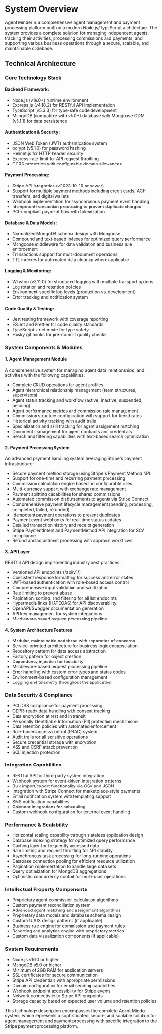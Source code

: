 # System Overview

Agent Minder is a comprehensive agent management and payment processing platform built on a modern Node.js/TypeScript architecture. The system provides a complete solution for managing independent agents, tracking their activities, processing commissions and payments, and supporting various business operations through a secure, scalable, and maintainable codebase.

## Technical Architecture

### Core Technology Stack

#### Backend Framework:
- Node.js (v16.0+) runtime environment
- Express.js (v4.18.2) for RESTful API implementation
- TypeScript (v5.3.3) for type-safe code development
- MongoDB (compatible with v5.0+) database with Mongoose ODM (v8.1.1) for data persistence

#### Authentication & Security:
- JSON Web Token (JWT) authentication system
- bcrypt (v5.1.0) for password hashing
- Helmet.js for HTTP header security
- Express-rate-limit for API request throttling
- CORS protection with configurable domain allowances

#### Payment Processing:
- Stripe API integration (v2023-10-16 or newer)
- Support for multiple payment methods including credit cards, ACH transfers, and digital wallets
- Webhook implementation for asynchronous payment event handling
- Idempotent transaction processing to prevent duplicate charges
- PCI-compliant payment flow with tokenization

#### Database & Data Models:
- Normalized MongoDB schema design with Mongoose
- Compound and text-based indexes for optimized query performance
- Mongoose middleware for data validation and business rule enforcement
- Transactions support for multi-document operations
- TTL indexes for automated data cleanup where applicable

#### Logging & Monitoring:
- Winston (v3.11.0) for structured logging with multiple transport options
- Log rotation and retention policies
- Environment-specific log levels (production vs. development)
- Error tracking and notification system

#### Code Quality & Testing:
- Jest testing framework with coverage reporting
- ESLint and Prettier for code quality standards
- TypeScript strict mode for type safety
- Husky git hooks for pre-commit quality checks

### System Components & Modules

#### 1. Agent Management Module
A comprehensive system for managing agent data, relationships, and activities with the following capabilities:
- Complete CRUD operations for agent profiles
- Agent hierarchical relationship management (team structures, supervisors)
- Agent status tracking and workflow (active, inactive, suspended, pending)
- Agent performance metrics and commission rate management
- Commission structure configuration with support for tiered rates
- Historical activity tracking with audit trails
- Specialization and skill tracking for agent assignment matching
- Document management for agent contracts and credentials
- Search and filtering capabilities with text-based search optimization

#### 2. Payment Processing System
An advanced payment handling system leveraging Stripe's payment infrastructure:
- Secure payment method storage using Stripe's Payment Method API
- Support for one-time and recurring payment processing
- Commission calculation engine based on configurable rules
- Multi-currency support with exchange rate management
- Payment splitting capabilities for shared commissions
- Automated commission disbursements to agents via Stripe Connect
- Comprehensive payment lifecycle management (pending, processing, completed, failed, refunded)
- Idempotent payment operations to prevent duplicates
- Payment event webhooks for real-time status updates
- Detailed transaction history and receipt generation
- Stripe PaymentIntent and PaymentMethod API integration for SCA compliance
- Refund and adjustment processing with approval workflows

#### 3. API Layer
RESTful API design implementing industry best practices:
- Versioned API endpoints (/api/v1/)
- Consistent response formatting for success and error states
- JWT-based authentication with role-based access control
- Comprehensive input validation and sanitization
- Rate limiting to prevent abuse
- Pagination, sorting, and filtering for all list endpoints
- Hypermedia links (HATEOAS) for API discoverability
- OpenAPI/Swagger documentation generation
- API key management for system integrations
- Middleware-based request processing pipeline

#### 4. System Architecture Features
- Modular, maintainable codebase with separation of concerns
- Service-oriented architecture for business logic encapsulation
- Repository pattern for data access abstraction
- Factory pattern for object creation
- Dependency injection for testability
- Middleware-based request processing pipeline
- Error handling with custom error types and status codes
- Environment-based configuration management
- Logging and telemetry throughout the application

### Data Security & Compliance
- PCI DSS compliance for payment processing
- GDPR-ready data handling with consent tracking
- Data encryption at rest and in transit
- Personally Identifiable Information (PII) protection mechanisms
- Data retention policies with automated enforcement
- Role-based access control (RBAC) system
- Audit trails for all sensitive operations
- Secure credential storage with encryption
- XSS and CSRF attack prevention
- SQL injection protection

### Integration Capabilities
- RESTful API for third-party system integration
- Webhook system for event-driven integration patterns
- Bulk import/export functionality via CSV and JSON
- Integration with Stripe Connect for marketplace-style payments
- Email notification system with templating support
- SMS notification capabilities
- Calendar integrations for scheduling
- Custom webhook configuration for external event handling

### Performance & Scalability
- Horizontal scaling capability through stateless application design
- Database indexing strategy for optimized query performance
- Caching layer for frequently accessed data
- Rate limiting and request throttling for API stability
- Asynchronous task processing for long-running operations
- Database connection pooling for efficient resource utilization
- Pagination implementation to handle large data sets
- Query optimization for MongoDB aggregations
- Optimistic concurrency control for multi-user operations

### Intellectual Property Components
- Proprietary agent commission calculation algorithms
- Custom payment reconciliation system
- Advanced agent matching and assignment algorithms
- Proprietary data models and database schema design
- Custom UI/UX design patterns (if applicable)
- Business rule engine for commission and payment rules
- Reporting and analytics engine with proprietary metrics
- Custom data visualization components (if applicable)

### System Requirements
- Node.js v16.0 or higher
- MongoDB v5.0 or higher
- Minimum of 2GB RAM for application servers
- SSL certificates for secure communication
- Stripe API credentials with appropriate permissions
- Domain configuration for email sending capabilities
- Webhook endpoint accessibility for Stripe events
- Network connectivity to Stripe API endpoints
- Storage capacity based on expected user volume and retention policies

This technology description encompasses the complete Agent Minder system, which represents a sophisticated, secure, and scalable solution for agent management and payment processing with specific integration to the Stripe payment processing platform. 